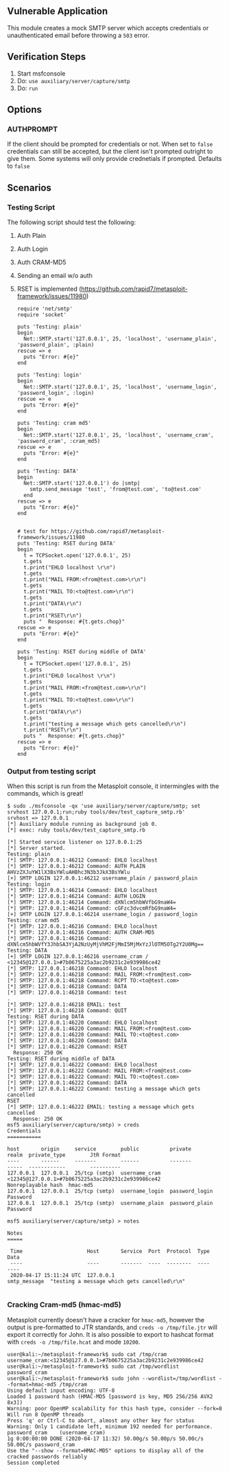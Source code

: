 ## Vulnerable Application

This module creates a mock SMTP server which accepts credentials or unauthenticated email
before throwing a `503` error.

## Verification Steps

  1. Start msfconsole
  2. Do: ```use auxiliary/server/capture/smtp```
  3. Do: ```run```

## Options

### AUTHPROMPT

If the client should be prompted for credentials or not.  When set to `false` credentials can still be
accepted, but the client isn't prompted outright to give them. Some systems will only provide crednetials
if prompted. Defaults to `false`

## Scenarios

### Testing Script

The following script should test the following:

1. Auth Plain
2. Auth Login
3. Auth CRAM-MD5
4. Sending an email w/o auth
5. RSET is implemented (https://github.com/rapid7/metasploit-framework/issues/11980)

    ```
    require 'net/smtp'
    require 'socket'

    puts 'Testing: plain'
    begin
      Net::SMTP.start('127.0.0.1', 25, 'localhost', 'username_plain', 'password_plain', :plain)
    rescue => e
      puts "Error: #{e}"
    end
    
    puts 'Testing: login'
    begin
      Net::SMTP.start('127.0.0.1', 25, 'localhost', 'username_login', 'password_login', :login)
    rescue => e
      puts "Error: #{e}"
    end
    
    puts 'Testing: cram md5'
    begin
      Net::SMTP.start('127.0.0.1', 25, 'localhost', 'username_cram', 'password_cram', :cram_md5)
    rescue => e
      puts "Error: #{e}"
    end
    
    puts 'Testing: DATA'
    begin
      Net::SMTP.start('127.0.0.1') do |smtp|
        smtp.send_message 'test', 'from@test.com', 'to@test.com'
      end
    rescue => e
      puts "Error: #{e}"
    end
    
    
    # test for https://github.com/rapid7/metasploit-framework/issues/11980
    puts 'Testing: RSET during DATA'
    begin
      t = TCPSocket.open('127.0.0.1', 25)
      t.gets
      t.print("EHLO localhost \r\n")
      t.gets
      t.print("MAIL FROM:<from@test.com>\r\n")
      t.gets
      t.print("MAIL TO:<to@test.com>\r\n")
      t.gets
      t.print("DATA\r\n")
      t.gets
      t.print("RSET\r\n")
      puts "  Response: #{t.gets.chop}"
    rescue => e
      puts "Error: #{e}"
    end

    puts 'Testing: RSET during middle of DATA'
    begin
      t = TCPSocket.open('127.0.0.1', 25)
      t.gets
      t.print("EHLO localhost \r\n")
      t.gets
      t.print("MAIL FROM:<from@test.com>\r\n")
      t.gets
      t.print("MAIL TO:<to@test.com>\r\n")
      t.gets
      t.print("DATA\r\n")
      t.gets
      t.print("testing a message which gets cancelled\r\n")
      t.print("RSET\r\n")
      puts "  Response: #{t.gets.chop}"
    rescue => e
      puts "Error: #{e}"
    end
    ```

### Output from testing script

When this script is run from the Metasploit console, it intermingles with the commands, which is great!

```
$ sudo ./msfconsole -qx 'use auxiliary/server/capture/smtp; set srvhost 127.0.0.1;run;ruby tools/dev/test_capture_smtp.rb'
srvhost => 127.0.0.1
[*] Auxiliary module running as background job 0.
[*] exec: ruby tools/dev/test_capture_smtp.rb

[*] Started service listener on 127.0.0.1:25 
[*] Server started.
Testing: plain
[*] SMTP: 127.0.0.1:46212 Command: EHLO localhost
[*] SMTP: 127.0.0.1:46212 Command: AUTH PLAIN AHVzZXJuYW1lX3BsYWluAHBhc3N3b3JkX3BsYWlu
[+] SMTP LOGIN 127.0.0.1:46212 username_plain / password_plain
Testing: login
[*] SMTP: 127.0.0.1:46214 Command: EHLO localhost
[*] SMTP: 127.0.0.1:46214 Command: AUTH LOGIN
[*] SMTP: 127.0.0.1:46214 Command: dXNlcm5hbWVfbG9naW4=
[*] SMTP: 127.0.0.1:46214 Command: cGFzc3dvcmRfbG9naW4=
[+] SMTP LOGIN 127.0.0.1:46214 username_login / password_login
Testing: cram md5
[*] SMTP: 127.0.0.1:46216 Command: EHLO localhost
[*] SMTP: 127.0.0.1:46216 Command: AUTH CRAM-MD5
[*] SMTP: 127.0.0.1:46216 Command: dXNlcm5hbWVfY3JhbSA3YjA2NzUyMjVhM2FjMmI5MjMxYzJlOTM5OTg2Y2U0Mg==
Testing: DATA
[+] SMTP LOGIN 127.0.0.1:46216 username_cram / <12345@127.0.0.1>#7b0675225a3ac2b9231c2e939986ce42
[*] SMTP: 127.0.0.1:46218 Command: EHLO localhost
[*] SMTP: 127.0.0.1:46218 Command: MAIL FROM:<from@test.com>
[*] SMTP: 127.0.0.1:46218 Command: RCPT TO:<to@test.com>
[*] SMTP: 127.0.0.1:46218 Command: DATA
[*] SMTP: 127.0.0.1:46218 Command: test
.
[*] SMTP: 127.0.0.1:46218 EMAIL: test
[*] SMTP: 127.0.0.1:46218 Command: QUIT
Testing: RSET during DATA
[*] SMTP: 127.0.0.1:46220 Command: EHLO localhost
[*] SMTP: 127.0.0.1:46220 Command: MAIL FROM:<from@test.com>
[*] SMTP: 127.0.0.1:46220 Command: MAIL TO:<to@test.com>
[*] SMTP: 127.0.0.1:46220 Command: DATA
[*] SMTP: 127.0.0.1:46220 Command: RSET
  Response: 250 OK
Testing: RSET during middle of DATA
[*] SMTP: 127.0.0.1:46222 Command: EHLO localhost
[*] SMTP: 127.0.0.1:46222 Command: MAIL FROM:<from@test.com>
[*] SMTP: 127.0.0.1:46222 Command: MAIL TO:<to@test.com>
[*] SMTP: 127.0.0.1:46222 Command: DATA
[*] SMTP: 127.0.0.1:46222 Command: testing a message which gets cancelled
RSET
[*] SMTP: 127.0.0.1:46222 EMAIL: testing a message which gets cancelled
  Response: 250 OK
msf5 auxiliary(server/capture/smtp) > creds
Credentials
===========

host       origin     service        public          private                                             realm  private_type        JtR Format
----       ------     -------        ------          -------                                             -----  ------------        ----------
127.0.0.1  127.0.0.1  25/tcp (smtp)  username_cram   <12345@127.0.0.1>#7b0675225a3ac2b9231c2e939986ce42         Nonreplayable hash  hmac-md5
127.0.0.1  127.0.0.1  25/tcp (smtp)  username_login  password_login                                             Password            
127.0.0.1  127.0.0.1  25/tcp (smtp)  username_plain  password_plain                                             Password            

msf5 auxiliary(server/capture/smtp) > notes

Notes
=====

 Time                     Host       Service  Port  Protocol  Type          Data
 ----                     ----       -------  ----  --------  ----          ----
 2020-04-17 15:11:24 UTC  127.0.0.1                           smtp_message  "testing a message which gets cancelled\r\n"


```

### Cracking Cram-md5 (hmac-md5)

Metasploit currently doesn't have a cracker for `hmac-md5`, however the output is pre-formatted to JTR standards,
and `creds -o /tmp/file.jtr` will export it correctly for John.  It is also possible to export to hashcat format
with `creds -o /tmp/file.hcat` and mode `10200`.

```
user@kali:~/metasploit-framework$ sudo cat /tmp/cram
username_cram:<12345@127.0.0.1>#7b0675225a3ac2b9231c2e939986ce42
user@kali:~/metasploit-framework$ sudo cat /tmp/wordlist 
password_cram
user@kali:~/metasploit-framework$ sudo john --wordlist=/tmp/wordlist --format=hmac-md5 /tmp/cram
Using default input encoding: UTF-8
Loaded 1 password hash (HMAC-MD5 [password is key, MD5 256/256 AVX2 8x3])
Warning: poor OpenMP scalability for this hash type, consider --fork=8
Will run 8 OpenMP threads
Press 'q' or Ctrl-C to abort, almost any other key for status
Warning: Only 1 candidate left, minimum 192 needed for performance.
password_cram    (username_cram)
1g 0:00:00:00 DONE (2020-04-17 11:32) 50.00g/s 50.00p/s 50.00c/s 50.00C/s password_cram
Use the "--show --format=HMAC-MD5" options to display all of the cracked passwords reliably
Session completed
```
